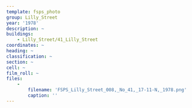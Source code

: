 ```yaml
---
template: fsps_photo
group: Lilly_Street
year: '1978'
description: ~
buildings:
    - Lilly_Street/41_Lilly_Street
coordinates: ~
heading: ~
classification: ~
section: ~
cell: ~
film_roll: ~
files:
    -
        filename: 'FSPS_Lilly_Street_008,_No_41,_17-11-N,_1978.png'
        caption: ''
---
```

